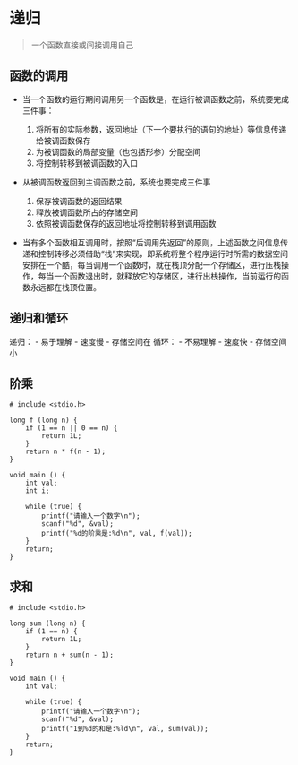 # 递归 #

> 一个函数直接或间接调用自己

## 函数的调用 ##

- 当一个函数的运行期间调用另一个函数是，在运行被调函数之前，系统要完成三件事：
	
	1.	将所有的实际参数，返回地址（下一个要执行的语句的地址）等信息传递给被调函数保存
	2.	为被调函数的局部变量（也包括形参）分配空间
	3.	将控制转移到被调函数的入口
- 从被调函数返回到主调函数之前，系统也要完成三件事
	1.	保存被调函数的返回结果
	2.	释放被调函数所占的存储空间
	3.	依照被调函数保存的返回地址将控制转移到调用函数
- 当有多个函数相互调用时，按照“后调用先返回”的原则，上述函数之间信息传递和控制转移必须借助“栈”来实现，即系统将整个程序运行时所需的数据空间安排在一个酷，每当调用一个函数时，就在栈顶分配一个存储区，进行压栈操作，每当一个函数退出时，就释放它的存储区，进行出栈操作，当前运行的函数永远都在栈顶位置。

## 递归和循环 ##

递归：
	- 易于理解
	- 速度慢
	- 存储空间在
循环：
	- 不易理解
	- 速度快
	- 存储空间小
  
## 阶乘 ##
    # include <stdio.h>
    
    long f (long n) {
    	if (1 == n || 0 == n) {
    		return 1L;
    	}
    	return n * f(n - 1);
    }
    
    void main () {
    	int val;
    	int i;
    
    	while (true) {
    		printf("请输入一个数字\n");
    		scanf("%d", &val);
    		printf("%d的阶乘是:%d\n", val, f(val));
    	}
    	return;
    }

## 求和 ##

    # include <stdio.h>
    
    long sum (long n) {
    	if (1 == n) {
    		return 1L;
    	}
    	return n + sum(n - 1);
    }
    
    void main () {
    	int val;
    
    	while (true) {
    		printf("请输入一个数字\n");
    		scanf("%d", &val);
    		printf("1到%d的和是:%ld\n", val, sum(val));
    	}
    	return;
    }
